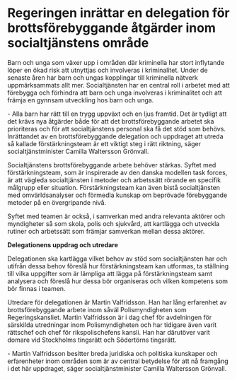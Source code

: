 # Regeringen inrättar en delegation för brottsförebyggande åtgärder inom socialtjänstens område

Barn och unga som växer upp i områden där kriminella har stort inflytande löper en ökad risk att utnyttjas och involveras i kriminalitet. Under de senaste åren har barn och ungas kopplingar till kriminella nätverk uppmärksammats allt mer. Socialtjänsten har en central roll i arbetet med att förebygga och förhindra att barn och unga involveras i kriminalitet och att främja en gynnsam utveckling hos barn och unga.

\- Alla barn har rätt till en trygg uppväxt och en ljus framtid. Det är tydligt att det krävs nya åtgärder både för att det brottsförebyggande arbetet ska prioriteras och för att socialtjänstens personal ska få det stöd som behövs. Inrättandet av en brottsförebyggande delegation och uppdraget att utreda så kallade förstärkningsteam är ett viktigt steg i rätt riktning, säger socialtjänstminister Camilla Waltersson Grönvall.

Socialtjänstens brottsförebyggande arbete behöver stärkas. Syftet med förstärkningsteam, som är inspirerade av den danska modellen task forces, är att vägleda socialtjänsten i metoder och arbetssätt rörande en specifik målgrupp eller situation. Förstärkningsteam kan även bistå socialtjänsten med omvärldsanalyser och förmedla kunskap om beprövade förebyggande metoder på en övergripande nivå.

Syftet med teamen är också, i samverkan med andra relevanta aktörer och myndigheter så som skola, polis och sjukvård, att kartlägga och utveckla rutiner och arbetssätt som främjar samverkan mellan dessa aktörer.

**Delegationens uppdrag och utredare**

Delegationen ska kartlägga vilket behov av stöd som socialtjänsten har och utifrån dessa behov föreslå hur förstärkningsteam kan utformas, ta ställning till vilka uppgifter som är lämpliga att lägga på förstärkningsteam samt analysera och föreslå hur dessa bör organiseras och vilken kompetens som bör finnas i teamen.

Utredare för delegationen är Martin Valfridsson. Han har lång erfarenhet av brottsförebygg­ande arbete inom såväl Polismyndigheten som Regeringskansliet. Martin Valfridsson är i dag chef för avdelningen för särskilda utredningar inom Polismyndigheten och har tidigare även varit rättschef och chef för rikspolischefens kansli. Han har därutöver varit domare vid Stockholms tingsrätt och Södertörns tingsrätt.

\- Martin Valfridsson besitter breda juridiska och politiska kunskaper och erfarenheter inom områden som är av central betydelse för att nå framgång i det här uppdraget, säger socialtjänstminister Camilla Waltersson Grönvall.
